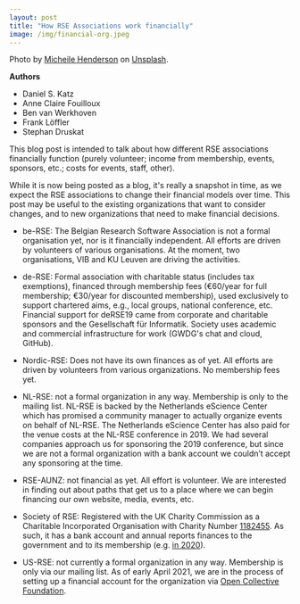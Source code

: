 ```yaml
---
layout: post
title: "How RSE Associations work financially"
image: /img/financial-org.jpeg
---
```

Photo by [Micheile Henderson](https://unsplash.com/@micheile) on [Unsplash](https://unsplash.com/).
  
**Authors**

- Daniel S. Katz
- Anne Claire Fouilloux
- Ben van Werkhoven
- Frank Löffler
- Stephan Druskat

This blog post is intended to talk about how different RSE associations
financially function (purely volunteer; income from membership, events,
sponsors, etc.; costs for events, staff, other). 

<!--break-->

While it is now being
posted as a blog, it's really a snapshot in time, as we expect the
RSE associations to change their financial models over time. This post
may be useful to the existing organizations that want to consider
changes, and to new organizations that need to make financial decisions.

* be-RSE: The Belgian Research Software Association is not a formal organisation yet, 
nor is it financially independent.
All efforts are driven by volunteers of various organisations. At the moment, two organisations, 
VIB and KU Leuven are driving the activities.
 
* de-RSE: Formal association with charitable status (includes tax exemptions), financed through membership fees (€60/year for full membership; €30/year for discounted membership), used exclusively to support chartered aims, e.g., local groups, national conference, etc. Financial support for deRSE19 came from corporate and charitable sponsors and the Gesellschaft für Informatik. Society uses academic and commercial infrastructure for work (GWDG's chat and cloud, GitHub).

* Nordic-RSE: Does not have its own finances as of yet. All efforts are driven by volunteers from various organizations.
No membership fees yet.

* NL-RSE: not a formal organization in any way. Membership is only to
the mailing list. NL-RSE is backed by the Netherlands eScience Center
which has promised a community manager to actually organize events on
behalf of NL-RSE. The Netherlands eScience Center has also paid for the
venue costs at the NL-RSE conference in 2019. We had several companies
approach us for sponsoring the 2019 conference, but since we are not a
formal organization with a bank account we couldn’t accept any sponsoring
at the time.

* RSE-AUNZ: not financial as yet. All effort is volunteer. We are
interested in finding out about paths that get us to a place where we can
begin financing our own website, media, events, etc.

* Society of RSE: Registered with the UK Charity Commission as a
Charitable Incorporated Organisation with Charity Number
[1182455](https://register-of-charities.charitycommission.gov.uk/charity-search/-/charity-details/5125299).
As such, it has a bank account and annual reports finances to the government
and to its membership (e.g. [in 2020](https://bit.ly/socrse-accounts-2020)).
 
* US-RSE: not currently a formal organization in any way. Membership is
only via our mailing list. As of early April 2021, we are in the process
of setting up a financial account for the organization via
[Open Collective Foundation](https://opencollective.com/foundation).
